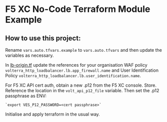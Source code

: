 # F5 XC No-Code Terraform Module Example

## How to use this project:

Rename `vars.auto.tfvars.example` to `vars.auto.tfvars` and then update the variables as necessary.

In [lb-origin.tf](./modules/no-code/lb-origin.tf) update the references for your organisation WAF policy `volterra_http_loadbalancer.lb.app_firewall.name` and User Identification Policy `volterra_http_loadbalancer.lb.user_identification.name`.

For F5 XC API cert auth, obtain a new .p12 from the F5 XC console.  Store.  Reference the location in the `volt_api_p12_file` variable.  Then set the .p12 passphrase as ENV:

	`export VES_P12_PASSWORD=<cert passphrase>`

Initialise and apply terraform in the usual way.
